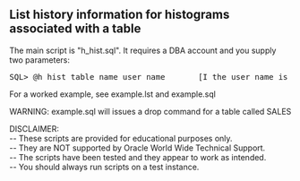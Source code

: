 <h2>List history information for histograms associated with a table</h2>

The main script is "h_hist.sql". It requires a DBA account and you supply two parameters:

<pre>
SQL> @h_hist table_name user_name       [I the user_name is 'USER', the current username will be assumed]
</pre>

For a worked example, see example.lst and example.sql

WARNING: example.sql will issues a drop command for a table called SALES

DISCLAIMER:
   <br/>-- These scripts are provided for educational purposes only.
   <br/>-- They are NOT supported by Oracle World Wide Technical Support.
   <br/>-- The scripts have been tested and they appear to work as intended.
   <br/>-- You should always run scripts on a test instance.

